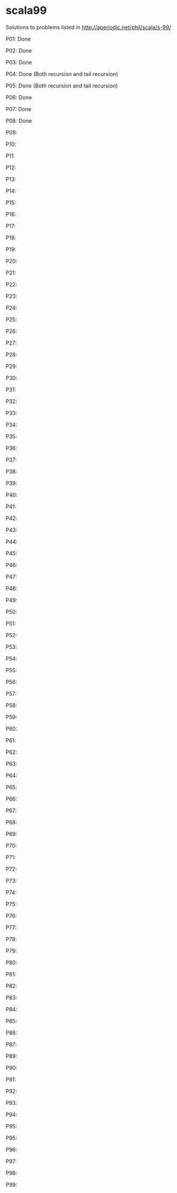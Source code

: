# scala99
Solutions to problems listed in http://aperiodic.net/phil/scala/s-99/

P01: Done

P02: Done

P03: Done

P04: Done (Both recursion and tail recursion)

P05: Done (Both recursion and tail recursion)

P06: Done

P07: Done

P08: Done

P09:

P10:

P11:

P12:

P13:

P14:

P15:

P16:

P17:

P18:

P19:

P20:

P21:

P22:

P23:

P24:

P25:

P26:

P27:

P28:

P29:

P30:

P31:

P32:

P33:

P34:

P35:

P36:

P37:

P38:

P39:

P40:

P41:

P42:

P43:

P44:

P45:

P46:

P47:

P48:

P49:

P50:

P51:

P52:

P53:

P54:

P55:

P56:

P57:

P58:

P59:

P60:

P61:

P62:

P63:

P64:

P65:

P66:

P67:

P68:

P69:

P70:

P71:

P72:

P73:

P74:

P75:

P76:

P77:

P78:

P79:

P80:

P81:

P82:

P83:

P84:

P85:

P86:

P87:

P89:

P90:

P91:

P92:

P93:

P94:

P95:

P95:

P96:

P97:

P98:

P99:

